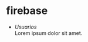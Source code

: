 # firebase

<!DOCTYPE html>
  <html>
    <head>
        <!--Import Google Icon Font-->
        <link href="https://fonts.googleapis.com/icon?family=Material+Icons" rel="stylesheet">
        <!--Import materialize.css-->
        <!-- Compiled and minified CSS -->
        <link rel="stylesheet" href="https://cdnjs.cloudflare.com/ajax/libs/materialize/1.0.0-rc.2/css/materialize.min.css">
        <!--Let browser know website is optimized for mobile-->
        <meta name="viewport" content="width=device-width, initial-scale=1.0"/>
    </head>
    <body>
        <ul class="collapsible">
            <li>
                <div class="collapsible-header"><i class="material-icons">Usuarios</i><span class="cliente"></span></div>
                <div class="collapsible-body"><span>Lorem ipsum dolor sit amet.</span></div>
            </li>
        </ul>
        <!-- Compiled and minified JavaScript -->
        <script src="https://cdnjs.cloudflare.com/ajax/libs/materialize/1.0.0-rc.2/js/materialize.min.js"></script>
        <script src="https://cdnjs.cloudflare.com/ajax/libs/jquery/3.3.1/jquery.min.js"></script>
        <script src="https://www.gstatic.com/firebasejs/5.2.0/firebase.js"></script>
        <script>
            $(document).ready(function(){           
              //Insere dados na tabela com ID aleatório através do .push()
              /*
              var firebaseCliente = firebase.database().ref("usuario/-LHt0Htnw_QmlLRk_Yyi/pedido");
              firebaseCliente.push().set({
                  "codpagseguro" : "",
                  "enderecodentrega" : {
                  "entbairro" : "",
                  "entcep" : "",
                  "entcidade" : "",
                  "entcomplemento" : "",
                  "entestado" : "",
                  "entlogradouro" : "",
                  "entnumero" : ""
                  },
                  "entrega" : "",
                  "extra" : "0",
                  "frete" : "0",
                  "produtos" : {
                  "acessorios" : "1",
                  "descricao" : "produto da melhor quelidade",
                  "id" : "9",
                  "produto" : "ESCORAS METÁLICAS",
                  "quantidade" : "1",
                  "valor" : "90.00"
                  },
                  "retirada" : "",
                  "situacao" : "1",
                  "status" : "1",
                  "subtotal" : "0",
                  "valor" : "0"
              });

              //Atualiza o campo da tabela atraves do .ref() e .child()
              var firebaseCliente = firebase.database().ref(7).child("FIELD2");
              firebaseCliente.set("NIKI BENNER FIORETTI DE ARAUJO NEVES");
              //Seleciona todos os campos da tabela de dados através do .ref() vazio
              var firebaseClientes = firebase.database().ref();
              firebaseClientes.on('child_added', snap => {
                  var id = snap.child("FIELD1").val();
                  var nome = snap.child("FIELD2").val(); 
                  $('#cliente').append(id+": "+nome+"<br>");
              });                
              //Seleciona Posição e Campo especícifo da tabela de dados através do .ref() e .child() preenchidos
              */ 
              var firebaseCliente = firebase.database().ref('usuario');
              firebaseCliente.on('value', function(snapshot) {
                  console.log(snapshot.val())
                  snapshot.forEach(function(childSnapshot) {
                      $('.cliente').append(childSnapshot.val().nome+"<br>");
                      var childKey = childSnapshot.key;
                      var childData = childSnapshot.val().nome;
                      var childPedido = childSnapshot.val().pedido;
                      console.log(childPedido);                       
                      // ...
                  });
              });
          });
        </script>
        <script>
        // Initialize Firebase
        var config = {
            apiKey: "AIzaSyALz4KmbCwiyjD2kkirCq5AOeoo_x9xA1I",
            authDomain: "sherrer-b43e8.firebaseapp.com",
            databaseURL: "https://sherrer-b43e8.firebaseio.com",
            projectId: "sherrer-b43e8",
            storageBucket: "sherrer-b43e8.appspot.com",
            messagingSenderId: "864938110565"
        };
        firebase.initializeApp(config);
        </script>
    </body>
  </html>
